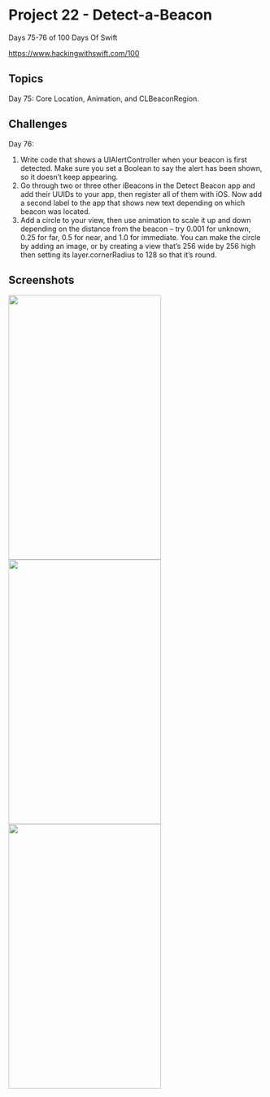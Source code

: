 # Project 22 - Detect-a-Beacon

Days 75-76 of 100 Days Of Swift

https://www.hackingwithswift.com/100

## Topics

Day 75: Core Location, Animation, and CLBeaconRegion.

## Challenges

Day 76:

1. Write code that shows a UIAlertController when your beacon is first detected. Make sure you set a Boolean to say the alert has been shown, so it doesn’t keep appearing.
2. Go through two or three other iBeacons in the Detect Beacon app and add their UUIDs to your app, then register all of them with iOS. Now add a second label to the app that shows new text depending on which beacon was located.
3. Add a circle to your view, then use animation to scale it up and down depending on the distance from the beacon – try 0.001 for unknown, 0.25 for far, 0.5 for near, and 1.0 for immediate. You can make the circle by adding an image, or by creating a view that’s 256 wide by 256 high then setting its layer.cornerRadius to 128 so that it’s round.


## Screenshots

<img src="https://github.com/vogtmano/Project-22/assets/92689831/e1da275a-7453-4ed8-bd8a-7511286f7685" width=300 height=520>

<img src="https://github.com/vogtmano/Project-22/assets/92689831/43cbf7b1-8e90-45b3-8ca1-a1d58575ca83" width=300 height=520>

<img src="https://github.com/vogtmano/Project-22/assets/92689831/3515b405-32ec-4963-b097-9b765c9f954e" width=300 height=520>
